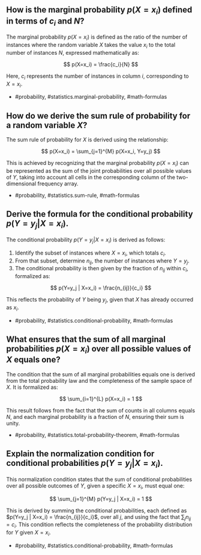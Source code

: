 ## How is the marginal probability $p(X=x_i)$ defined in terms of $c_i$ and $N$?

The marginal probability $p(X=x_i)$ is defined as the ratio of the number of instances where the random variable $X$ takes the value $x_i$ to the total number of instances $N$, expressed mathematically as:

$$
p(X=x_i) = \frac{c_i}{N}
$$

Here, $c_i$ represents the number of instances in column $i$, corresponding to $X=x_i$.

- #probability, #statistics.marginal-probability, #math-formulas

## How do we derive the sum rule of probability for a random variable $X$?

The sum rule of probability for $X$ is derived using the relationship:

$$
p(X=x_i) = \sum_{j=1}^{M} p(X=x_i, Y=y_j)
$$

This is achieved by recognizing that the marginal probability $p(X=x_i)$ can be represented as the sum of the joint probabilities over all possible values of $Y$, taking into account all cells in the corresponding column of the two-dimensional frequency array. 

- #probability, #statistics.sum-rule, #math-formulas

## Derive the formula for the conditional probability $p(Y=y_j | X=x_i)$.

The conditional probability $p(Y=y_j | X=x_i)$ is derived as follows:

1. Identify the subset of instances where $X=x_i$, which totals $c_i$. 
2. From that subset, determine $n_{ij}$, the number of instances where $Y=y_j$.
3. The conditional probability is then given by the fraction of $n_{ij}$ within $c_i$, formalized as:

$$
p(Y=y_j | X=x_i) = \frac{n_{ij}}{c_i}
$$

This reflects the probability of $Y$ being $y_j$, given that $X$ has already occurred as $x_i$.

- #probability, #statistics.conditional-probability, #math-formulas

## What ensures that the sum of all marginal probabilities $p(X=x_i)$ over all possible values of $X$ equals one?

The condition that the sum of all marginal probabilities equals one is derived from the total probability law and the completeness of the sample space of $X$. It is formalized as:

$$
\sum_{i=1}^{L} p(X=x_i) = 1
$$

This result follows from the fact that the sum of counts in all columns equals $N$, and each marginal probability is a fraction of $N$, ensuring their sum is unity.

- #probability, #statistics.total-probability-theorem, #math-formulas

## Explain the normalization condition for conditional probabilities $p(Y=y_j | X=x_i)$.

This normalization condition states that the sum of conditional probabilities over all possible outcomes of $Y$, given a specific $X=x_i$, must equal one:

$$
\sum_{j=1}^{M} p(Y=y_j | X=x_i) = 1
$$

This is derived by summing the conditional probabilities, each defined as $p(Y=y_j | X=x_i) = \frac{n_{ij}}{c_i}$, over all $j$, and using the fact that $\sum_{j} n_{ij} = c_i$. This condition reflects the completeness of the probability distribution for $Y$ given $X=x_i$.

- #probability, #statistics.conditional-probability, #math-formulas